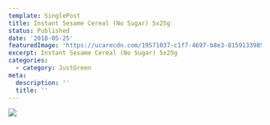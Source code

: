 ```yaml
---
template: SinglePost
title: Instant Sesame Cereal (No Sugar) 5x25g
status: Published
date: '2018-05-25'
featuredImage: 'https://ucarecdn.com/19571037-c1f7-4697-b8e3-815913398525/'
excerpt: Instant Sesame Cereal (No Sugar) 5x25g
categories:
  - category: JustGreen
meta:
  description: ''
  title: ''
---
```

![](https://ucarecdn.com/965f924c-2a4b-477b-8909-afc15deb0ec4/)

